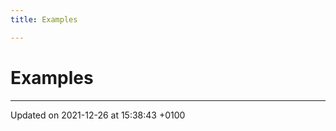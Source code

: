 ```yaml
---
title: Examples

---
```


# Examples







-------------------------------

Updated on 2021-12-26 at 15:38:43 +0100
